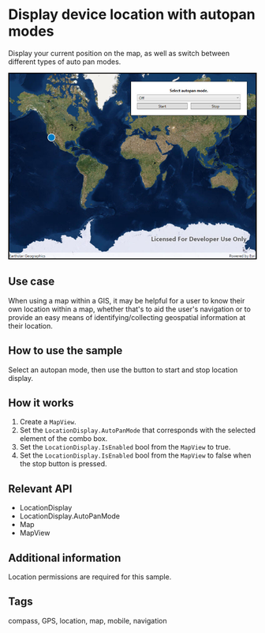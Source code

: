 # Display device location with autopan modes

Display your current position on the map, as well as switch between different types of auto pan modes.

![Image of display device location with autopan modes](DisplayDeviceLocation.jpg)

## Use case

When using a map within a GIS, it may be helpful for a user to know their own location within a map, whether that's to aid the user's navigation or to provide an easy means of identifying/collecting geospatial information at their location.

## How to use the sample

Select an autopan mode, then use the button to start and stop location display.

## How it works

1. Create a `MapView`.
2. Set the `LocationDisplay.AutoPanMode` that corresponds with the selected element of the combo box.
3. Set the `LocationDisplay.IsEnabled` bool from the `MapView` to true.
4. Set the `LocationDisplay.IsEnabled` bool from the `MapView` to false when the stop button is pressed.

## Relevant API

* LocationDisplay
* LocationDisplay.AutoPanMode
* Map
* MapView

## Additional information

Location permissions are required for this sample.

## Tags

compass, GPS, location, map, mobile, navigation
